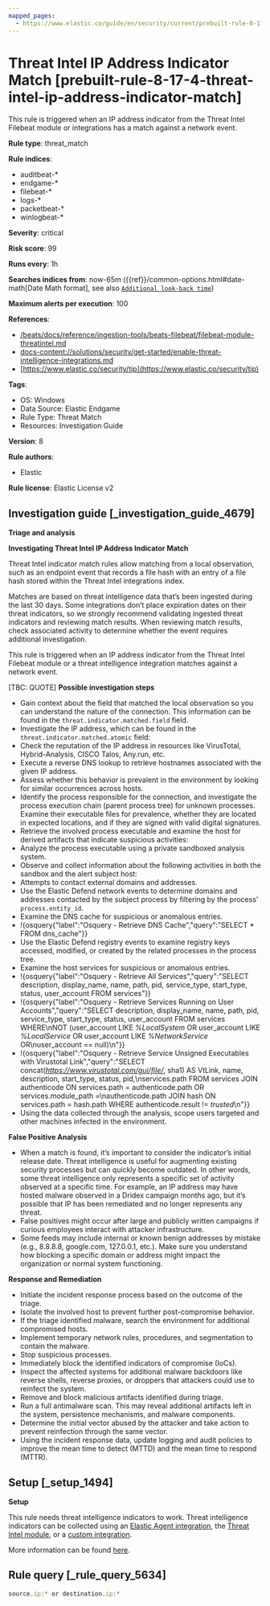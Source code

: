 ```yaml
---
mapped_pages:
  - https://www.elastic.co/guide/en/security/current/prebuilt-rule-8-17-4-threat-intel-ip-address-indicator-match.html
---
```


# Threat Intel IP Address Indicator Match [prebuilt-rule-8-17-4-threat-intel-ip-address-indicator-match]

This rule is triggered when an IP address indicator from the Threat Intel Filebeat module or integrations has a match against a network event.

**Rule type**: threat_match

**Rule indices**:

* auditbeat-*
* endgame-*
* filebeat-*
* logs-*
* packetbeat-*
* winlogbeat-*

**Severity**: critical

**Risk score**: 99

**Runs every**: 1h

**Searches indices from**: now-65m ({{ref}}/common-options.html#date-math[Date Math format], see also [`Additional look-back time`](docs-content://solutions/security/detect-and-alert/create-detection-rule.md#rule-schedule))

**Maximum alerts per execution**: 100

**References**:

* [/beats/docs/reference/ingestion-tools/beats-filebeat/filebeat-module-threatintel.md](beats://docs/reference/filebeat/filebeat-module-threatintel.md)
* [docs-content://solutions/security/get-started/enable-threat-intelligence-integrations.md](docs-content://solutions/security/get-started/enable-threat-intelligence-integrations.md)
* [https://www.elastic.co/security/tip](https://www.elastic.co/security/tip)

**Tags**:

* OS: Windows
* Data Source: Elastic Endgame
* Rule Type: Threat Match
* Resources: Investigation Guide

**Version**: 8

**Rule authors**:

* Elastic

**Rule license**: Elastic License v2

## Investigation guide [_investigation_guide_4679]

**Triage and analysis**

**Investigating Threat Intel IP Address Indicator Match**

Threat Intel indicator match rules allow matching from a local observation, such as an endpoint event that records a file hash with an entry of a file hash stored within the Threat Intel integrations index.

Matches are based on threat intelligence data that’s been ingested during the last 30 days. Some integrations don’t place expiration dates on their threat indicators, so we strongly recommend validating ingested threat indicators and reviewing match results. When reviewing match results, check associated activity to determine whether the event requires additional investigation.

This rule is triggered when an IP address indicator from the Threat Intel Filebeat module or a threat intelligence integration matches against a network event.

[TBC: QUOTE]
**Possible investigation steps**

* Gain context about the field that matched the local observation so you can understand the nature of the connection. This information can be found in the `threat.indicator.matched.field` field.
* Investigate the IP address, which can be found in the `threat.indicator.matched.atomic` field:
* Check the reputation of the IP address in resources like VirusTotal, Hybrid-Analysis, CISCO Talos, Any.run, etc.
* Execute a reverse DNS lookup to retrieve hostnames associated with the given IP address.
* Assess whether this behavior is prevalent in the environment by looking for similar occurrences across hosts.
* Identify the process responsible for the connection, and investigate the process execution chain (parent process tree) for unknown processes. Examine their executable files for prevalence, whether they are located in expected locations, and if they are signed with valid digital signatures.
* Retrieve the involved process executable and examine the host for derived artifacts that indicate suspicious activities:
* Analyze the process executable using a private sandboxed analysis system.
* Observe and collect information about the following activities in both the sandbox and the alert subject host:
* Attempts to contact external domains and addresses.
* Use the Elastic Defend network events to determine domains and addresses contacted by the subject process by filtering by the process' `process.entity_id`.
* Examine the DNS cache for suspicious or anomalous entries.
* !{osquery{"label":"Osquery - Retrieve DNS Cache","query":"SELECT * FROM dns_cache"}}
* Use the Elastic Defend registry events to examine registry keys accessed, modified, or created by the related processes in the process tree.
* Examine the host services for suspicious or anomalous entries.
* !{osquery{"label":"Osquery - Retrieve All Services","query":"SELECT description, display_name, name, path, pid, service_type, start_type, status, user_account FROM services"}}
* !{osquery{"label":"Osquery - Retrieve Services Running on User Accounts","query":"SELECT description, display_name, name, path, pid, service_type, start_type, status, user_account FROM services WHERE\nNOT (user_account LIKE *%LocalSystem* OR user_account LIKE *%LocalService* OR user_account LIKE *%NetworkService* OR\nuser_account == null)\n"}}
* !{osquery{"label":"Osquery - Retrieve Service Unsigned Executables with Virustotal Link","query":"SELECT concat(*https://www.virustotal.com/gui/file/*, sha1) AS VtLink, name, description, start_type, status, pid,\nservices.path FROM services JOIN authenticode ON services.path = authenticode.path OR services.module_path =\nauthenticode.path JOIN hash ON services.path = hash.path WHERE authenticode.result != *trusted*\n"}}
* Using the data collected through the analysis, scope users targeted and other machines infected in the environment.

**False Positive Analysis**

* When a match is found, it’s important to consider the indicator’s initial release date. Threat intelligence is useful for augmenting existing security processes but can quickly become outdated. In other words, some threat intelligence only represents a specific set of activity observed at a specific time. For example, an IP address may have hosted malware observed in a Dridex campaign months ago, but it’s possible that IP has been remediated and no longer represents any threat.
* False positives might occur after large and publicly written campaigns if curious employees interact with attacker infrastructure.
* Some feeds may include internal or known benign addresses by mistake (e.g., 8.8.8.8, google.com, 127.0.0.1, etc.). Make sure you understand how blocking a specific domain or address might impact the organization or normal system functioning.

**Response and Remediation**

* Initiate the incident response process based on the outcome of the triage.
* Isolate the involved host to prevent further post-compromise behavior.
* If the triage identified malware, search the environment for additional compromised hosts.
* Implement temporary network rules, procedures, and segmentation to contain the malware.
* Stop suspicious processes.
* Immediately block the identified indicators of compromise (IoCs).
* Inspect the affected systems for additional malware backdoors like reverse shells, reverse proxies, or droppers that attackers could use to reinfect the system.
* Remove and block malicious artifacts identified during triage.
* Run a full antimalware scan. This may reveal additional artifacts left in the system, persistence mechanisms, and malware components.
* Determine the initial vector abused by the attacker and take action to prevent reinfection through the same vector.
* Using the incident response data, update logging and audit policies to improve the mean time to detect (MTTD) and the mean time to respond (MTTR).


## Setup [_setup_1494]

**Setup**

This rule needs threat intelligence indicators to work. Threat intelligence indicators can be collected using an [Elastic Agent integration](docs-content://solutions/security/get-started/enable-threat-intelligence-integrations.md#agent-ti-integration), the [Threat Intel module](docs-content://solutions/security/get-started/enable-threat-intelligence-integrations.md#ti-mod-integration), or a [custom integration](docs-content://solutions/security/get-started/enable-threat-intelligence-integrations.md#custom-ti-integration).

More information can be found [here](docs-content://solutions/security/get-started/enable-threat-intelligence-integrations.md).


## Rule query [_rule_query_5634]

```js
source.ip:* or destination.ip:*
```


